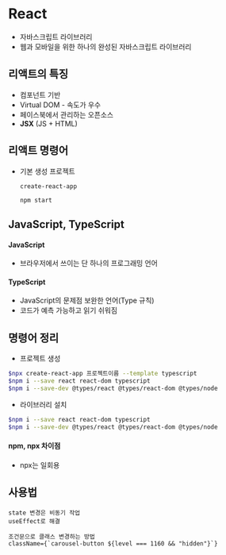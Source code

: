 # React

- 자바스크립트 라이브러리
- 웹과 모바일을 위한 하나의 완성된 자바스크립트 라이브러리



## 리액트의 특징

- 컴포넌트 기반
- Virtual DOM - 속도가 우수
- 페이스북에서 관리하는 오픈소스
- **JSX** (JS + HTML)



## 리액트 명령어

- 기본 생성 프로젝트

  ```
  create-react-app
  
  npm start
  ```
  


## JavaScript, TypeScript

#### JavaScript

- 브라우저에서 쓰이는 단 하나의 프로그래밍 언어

#### TypeScript

- JavaScript의 문제점 보완한 언어(Type 규칙)
- 코드가 예측 가능하고 읽기 쉬워짐



## 명령어 정리

- 프로젝트 생성

```bash
$npx create-react-app 프로젝트이름 --template typescript
$npm i --save react react-dom typescript
$npm i --save-dev @types/react @types/react-dom @types/node
```

- 라이브러리 설치

```bash
$npm i --save react react-dom typescript
$npm i --save-dev @types/react @types/react-dom @types/node
```

#### npm, npx 차이점

- npx는 일회용

## 사용법

```
state 변경은 비동기 작업
useEffect로 해결
```

```
조건문으로 클래스 변경하는 방법
className={`carousel-button ${level === 1160 && "hidden"}`}
```

